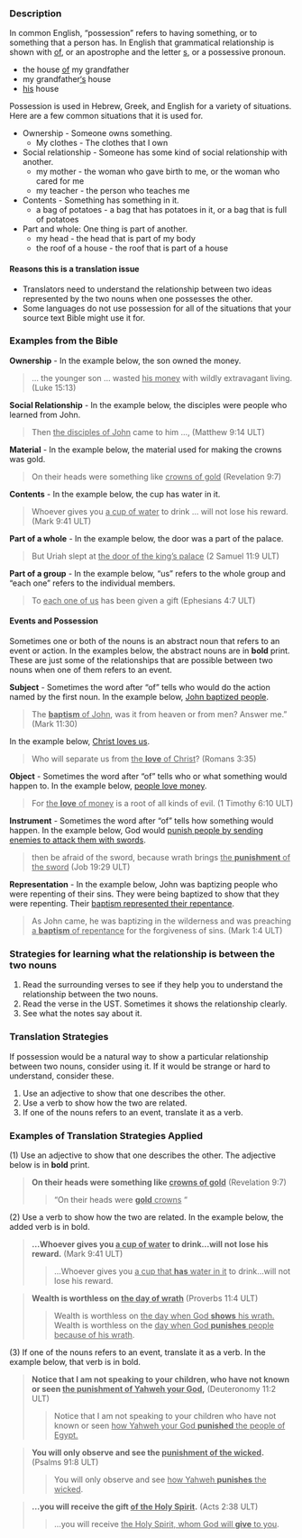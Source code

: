 
### Description

In common English, “possession” refers to having something, or to something that a person has. In English that grammatical relationship is shown with <u>of</u>, or an apostrophe and the letter <u>s</u>, or a possessive pronoun.

* the house <u>of</u> my grandfather
* my grandfather<u>‘s</u> house
* <u>his</u> house

Possession is used in Hebrew, Greek, and English for a variety of situations. Here are a few common situations that it is used for.

* Ownership - Someone owns something.
    * My clothes - The clothes that I own
* Social relationship - Someone has some kind of social relationship with another.
    * my mother -  the woman who gave birth to me, or the woman who cared for me
    * my teacher - the person who teaches me
* Contents - Something has something in it.
    * a bag of potatoes - a bag that has potatoes in it, or a bag that is full of potatoes
* Part and whole: One thing is part of another.
    * my head - the head that is part of my body
    * the roof of a house - the roof that is part of a house

#### Reasons this is a translation issue

* Translators need to understand the relationship between two ideas represented by the two nouns when one possesses the other.
* Some languages do not use possession for all of the situations that your source text Bible might use it for.

### Examples from the Bible

**Ownership** - In the example below, the son owned the money.
> … the younger son … wasted <u>his money</u> with wildly extravagant living. (Luke 15:13)

**Social Relationship** - In the example below, the disciples were people who learned from John.
> Then <u>the disciples of John</u> came to him …,  (Matthew 9:14 ULT)

**Material** - In the example below, the material used for making the crowns was gold.
> On their heads were something like <u>crowns of gold</u> (Revelation 9:7)

**Contents** - In the example below, the cup has water in it.
> Whoever gives you <u>a cup of water</u> to drink … will not lose his reward.  (Mark 9:41 ULT)

**Part of a whole** - In the example below, the door was a part of the palace.
> But Uriah slept at <u>the door of the king’s palace</u> (2 Samuel 11:9 ULT)

**Part of a group** - In the example below, “us” refers to the whole group and “each one” refers to the individual members.
> To <u>each one of us</u> has been given a gift (Ephesians 4:7 ULT)

#### Events and Possession

Sometimes one or both of the nouns is an abstract noun that refers to an event or action. In the examples below, the abstract nouns are in **bold** print. These are just some of the relationships that are possible between two nouns when one of them refers to an event.

**Subject** - Sometimes the word after “of” tells who would do the action named by the first noun. In the example below, <u>John baptized people</u>.
> The <u>**baptism** of John</u>, was it from heaven or from men? Answer me.” (Mark 11:30)

In the example below, <u>Christ loves us</u>.
> Who will separate us from <u>the **love** of Christ</u>? (Romans 3:35)

**Object** - Sometimes the word after “of” tells who or what something would happen to. In the example below, <u>people love money</u>.
> For <u>the **love** of money</u> is a root of all kinds of evil. (1 Timothy 6:10 ULT)

**Instrument** - Sometimes the word after “of” tells how something would happen. In the example below, God would <u>punish people by sending enemies to attack them with swords</u>.
> then be afraid of the sword, because wrath brings <u>the **punishment** of the sword</u> (Job 19:29 ULT)

**Representation** - In the example below, John was baptizing people who were repenting of their sins. They were being baptized to show that they were repenting. Their <u>baptism represented their repentance</u>.
> As John came, he was baptizing in the wilderness and was preaching <u>a **baptism** of repentance</u> for the forgiveness of sins. (Mark 1:4 ULT)

### Strategies for learning what the relationship is between the two nouns

1. Read the surrounding verses to see if they help you to understand the relationship between the two nouns.
1. Read the verse in the UST. Sometimes it shows the relationship clearly.
1. See what the notes say about it.

### Translation Strategies

If possession would be a natural way to show a particular relationship between two nouns, consider using it. If it would be strange or hard to understand, consider these.

1. Use an adjective to show that one describes the other.
1. Use a verb to show how the two are related.
1. If one of the nouns refers to an event, translate it as a verb.

### Examples of Translation Strategies Applied

(1) Use an adjective to show that one describes the other. The adjective below is in **bold** print.

> **On their heads were something like <u>crowns of gold</u>** (Revelation 9:7)
>> “On their heads were <u>**gold** crowns</u> “

(2) Use a verb to show how the two are related. In the example below, the added verb is in bold.

> **…Whoever gives you <u>a cup of water</u> to drink…will not lose his reward.** (Mark 9:41 ULT)
>> …Whoever gives you <u>a cup that **has** water in it</u> to drink…will not lose his reward.

> **Wealth is worthless on <u>the day of wrath</u>** (Proverbs 11:4 ULT)
>> Wealth is worthless on <u>the day when God **shows** his wrath.</u> 
>> Wealth is worthless on the <u>day when God **punishes** people because of his wrath</u>.

(3) If one of the nouns refers to an event, translate it as a verb. In the example below, that verb is in bold.

> **Notice that I am not speaking to your children, who have not known or seen <u>the punishment of Yahweh your God</u>,** (Deuteronomy 11:2 ULT)
>> Notice that I am not speaking to your children who have not known or seen <u>how Yahweh your God **punished** the people of Egypt.</u> 

> **You will only observe and see the <u>punishment of the wicked</u>.** (Psalms 91:8 ULT)
>> You will only observe and see <u>how Yahweh **punishes** the wicked</u>.

> **…you will receive the gift <u>of the Holy Spirit</u>.** (Acts 2:38 ULT)
>> …you will receive <u>the Holy Spirit, whom God will **give** to you</u>.

